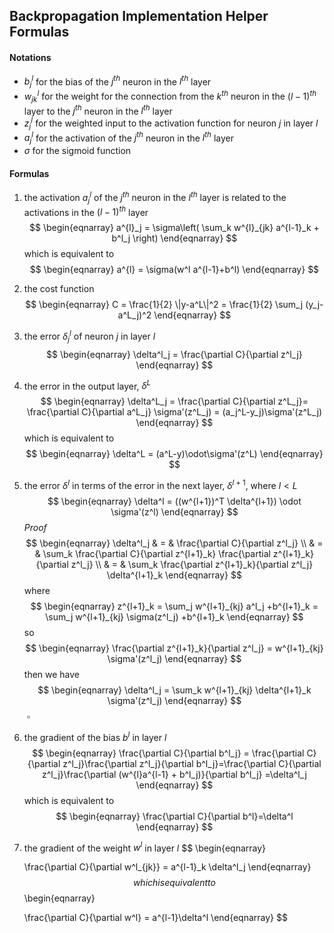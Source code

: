 ## Backpropagation Implementation Helper Formulas

#### Notations

- $b^l_j$ for the bias of the $j^{th}$ neuron in the $l^{th}$ layer
- $w^l_{jk}$ for the weight for the connection from the $k^{th}$ neuron in the
  $(l−1)^{th}$ layer to the $j^{th}$ neuron in the $l^{th}$ layer
- $z^l_j$ for the weighted input to the activation function for neuron $j$ in layer $l$
- $a^{l}_{j}$ for the activation of the $j^{th}$ neuron in the $l^{th}$ layer
- $\sigma$ for the sigmoid function

#### Formulas

1. the activation $a^{l}_{j}$ of the $j^{th}$ neuron in the $l^{th}$ layer is related to the activations in the $(l−1)^{th}$ layer
   $$
   \begin{eqnarray} 
     a^{l}_j = \sigma\left( \sum_k w^{l}_{jk} a^{l-1}_k + b^l_j \right)
   \end{eqnarray}
   $$
   which is equivalent to
   $$
   \begin{eqnarray} 
     a^{l} = \sigma(w^l a^{l-1}+b^l)
   \end{eqnarray}
   $$

2. the cost function 
   $$
   \begin{eqnarray}
     C = \frac{1}{2} \|y-a^L\|^2 = \frac{1}{2} \sum_j (y_j-a^L_j)^2
   \end{eqnarray}
   $$

3. the error $δ^l_j$ of neuron $j$ in layer $l$
   $$
   \begin{eqnarray} 
     \delta^l_j = \frac{\partial C}{\partial z^l_j}
   \end{eqnarray}
   $$

4. the error in the output layer, $δ^L$
   $$
   \begin{eqnarray} 
     \delta^L_j = \frac{\partial C}{\partial z^L_j}= \frac{\partial C}{\partial a^L_j} \sigma'(z^L_j) = (a_j^L-y_j)\sigma'(z^L_j)
   \end{eqnarray}
   $$
   which is equivalent to
   $$
   \begin{eqnarray} 
     \delta^L = (a^L-y)\odot\sigma'(z^L)
   \end{eqnarray}
   $$

5. the error $δ^l$ in terms of the error in the next layer, $δ^{l+1}$, where $l < L$
   $$
   \begin{eqnarray} 
     \delta^l = ((w^{l+1})^T \delta^{l+1}) \odot \sigma'(z^l)
   \end{eqnarray}
   $$
   *Proof*
   $$
   \begin{eqnarray}
     \delta^l_j & = & \frac{\partial C}{\partial z^l_j} \\
     & = & \sum_k \frac{\partial C}{\partial z^{l+1}_k} \frac{\partial z^{l+1}_k}{\partial z^l_j} \\ 
     & = & \sum_k \frac{\partial z^{l+1}_k}{\partial z^l_j} \delta^{l+1}_k
   \end{eqnarray}
   $$
   where 
   $$
   \begin{eqnarray}
     z^{l+1}_k = \sum_j w^{l+1}_{kj} a^l_j +b^{l+1}_k = \sum_j w^{l+1}_{kj} \sigma(z^l_j) +b^{l+1}_k
   \end{eqnarray}
   $$
   so
   $$
   \begin{eqnarray}
     \frac{\partial z^{l+1}_k}{\partial z^l_j} = w^{l+1}_{kj} \sigma'(z^l_j)
   \end{eqnarray}
   $$
   then we have
   $$
   \begin{eqnarray}
     \delta^l_j = \sum_k w^{l+1}_{kj}  \delta^{l+1}_k \sigma'(z^l_j)
   \end{eqnarray}
   $$
   ​                                           															$\square$

6. the gradient of the bias $b^l$ in layer $l$ 
   $$
   \begin{eqnarray}  \frac{\partial C}{\partial b^l_j} = \frac{\partial C}{\partial z^l_j}\frac{\partial z^l_j}{\partial b^l_j}=\frac{\partial C}{\partial z^l_j}\frac{\partial (w^{l}a^{l-1} + b^l_j)}{\partial b^l_j}
     =\delta^l_j
   \end{eqnarray}
   $$
   which is equivalent to
   $$
   \begin{eqnarray}  \frac{\partial C}{\partial b^l}=\delta^l
   \end{eqnarray}
   $$

7. the gradient of the weight $w^l$ in layer $l$
   $$
   \begin{eqnarray}
     
     \frac{\partial C}{\partial w^l_{jk}} = a^{l-1}_k \delta^l_j
   \end{eqnarray}
   $$
   which is equivalent to
   $$
   \begin{eqnarray}
     
     \frac{\partial C}{\partial w^l} = a^{l-1}\delta^l
   \end{eqnarray}
   $$





